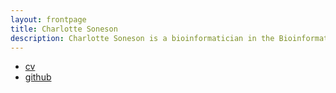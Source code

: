 ```yaml
---
layout: frontpage
title: Charlotte Soneson
description: Charlotte Soneson is a bioinformatician in the Bioinformatics Core Facility of the Swiss Institute of Bioinformatics in Lausanne, Switzerland
---
```


<div class="navbar">
  <div class="navbar-inner">
      <ul class="nav">
          <li><a href="{{ BASE_PATH }}/assets/csoneson.pdf">cv</a></li>
          <li><a href="https://github.com/csoneson">github</a></li>
      </ul>
  </div>
</div>
